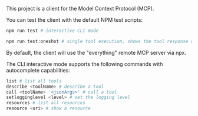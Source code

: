 This project is a client for the Model Context Protocol (MCP).

You can test the client with the default NPM test scripts:
```bash
npm run test # interactive CLI mode
```
```bash
npm run test:oneshot # single tool execution, shows the tool response and exits
```
By default, the client will use the "everything" remote MCP server via npx.

The CLI interactive mode supports the following commands with autocomplete capabilities:
```bash
list # list all tools
describe <toolName> # describe a tool
call <toolName> '<jsonArgs>' # call a tool
setlogginglevel <level> # set the logging level
resources # list all resources
resource <uri> # show a resource
```
